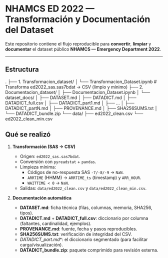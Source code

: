 # NHAMCS ED 2022 — Transformación y Documentación del Dataset

Este repositorio contiene el flujo reproducible para **convertir**, **limpiar** y **documentar** el dataset público **NHAMCS — Emergency Department 2022**.

---

## Estructura

.
├── 1. Transformacion_dataset/
│   └── Transformacion_Dataset.ipynb        # Transforma ed2022_sas.sas7bdat → CSV (limpio y mínimo)
├── 2. Documentacion_dataset/
│   ├── Documentacion_Dataset.ipynb
│   └── dataset_docs/
│       ├── DATASET.md
│       ├── DATADICT.md
│       ├── DATADICT_full.csv
│       ├── DATADICT_part1.md
│       ├── … 
│       ├── DATADICT_partN.md
│       ├── PROVENANCE.md
│       ├── SHA256SUMS.txt
│       └── DATADICT_bundle.zip
└── data/
    ├── ed2022_clean.csv
    └── ed2022_clean_min.csv


## Qué se realizó

1. **Transformación (SAS → CSV)**
   - Origen: `ed2022_sas.sas7bdat`.
   - Conversión con `pyreadstat` + `pandas`.
   - Limpieza mínima:
     - Códigos de no-respuesta SAS `-7/-8/-9` → `NaN`.
     - `ARRTIME` (HHMM) → `ARRTIME_ts` (timestamp) y `ARR_HOUR`.
     - `WAITTIME < 0` → `NaN`.
   - Salidas: `data/ed2022_clean.csv` y `data/ed2022_clean_min.csv`.

2. **Documentación automática**
   - **DATASET.md**: ficha técnica (filas, columnas, memoria, SHA256, tipos).
   - **DATADICT.md** + **DATADICT_full.csv**: diccionario por columna (faltantes, cardinalidad, ejemplos).
   - **PROVENANCE.md**: fuente, fecha y pasos reproducibles.
   - **SHA256SUMS.txt**: verificación de integridad del CSV.
   - **DATADICT_part*.md**: el diccionario segmentado (para facilitar carga/visualización).
   - **DATADICT_bundle.zip**: paquete comprimido para revisión externa.

